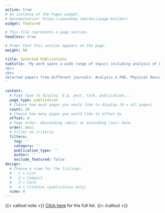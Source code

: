 ```yaml
---
active: true
# An instance of the Pages widget.
# Documentation: https://wowchemy.com/docs/page-builder/
widget: featured

# This file represents a page section.
headless: true

# Order that this section appears on the page.
weight: 90

title: Selected Publications
subtitle: 'My work spans a wide range of topics including analysis of PDEs, gravitational waves, numerical relativity, perturbation theory, and computational methods. 
<br>
<br>
Selected papers from different journals: Analysis & PDE, Physical Review Letters, Physical Review D, Physical Review X, Journal of Computational Physics, Nonlinearity, and Classical and Quantum Gravity. 
'

content:
  # Page type to display. E.g. post, talk, publication...
  page_type: publication
  # Choose how much pages you would like to display (0 = all pages)
  count: 10
  # Choose how many pages you would like to offset by
  offset: 0
  # Page order: descending (desc) or ascending (asc) date.
  order: desc
  # Filter on criteria
  filters:
    tag: ''
    category: ''
    publication_type: ''
    author: ''
    exclude_featured: false
design:
  # Choose a view for the listings:
  #   1 = List
  #   2 = Compact
  #   3 = Card
  #   4 = Citation (publication only)
  view: 4
---
```


{{< callout note >}}
[Click here](./publication/) for the full list.
{{< /callout >}}

